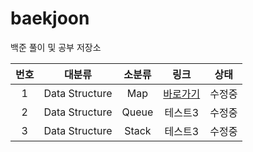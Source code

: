 # baekjoon

백준 풀이 및 공부 저장소


|번호|대분류|소분류|링크|상태|
|:---:|:---:|:---:|:---:|:---:|
|1|Data Structure|Map|[바로가기](https://github.com/Ian0121/baekjoon/tree/main/solution/Data_Structure_Map)|수정중|
|2|Data Structure|Queue|테스트3|수정중|
|3|Data Structure|Stack|테스트3|수정중|

